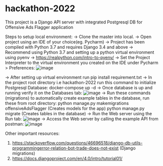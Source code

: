 # hackathon-2022
This project is a Django API server with integrated Postgresql DB for Offensive Ads Flagger application

Steps to setup local environment:
-> Clone the master into local.
-> Open project using an IDE of your choice(eg. Pycharm)
-> Project has been compiled with Python 3.7 and requires Django 3.4 and above
-> Recommend using Python 3.7 and setting up a python virtual environment using pyenv -> https://realpython.com/intro-to-pyenv/
-> Set the Project Interpreter to the virtual environment you created on the IDE under Pycharm > Preferences:
    ![image](https://user-images.githubusercontent.com/43121486/180129423-98663a2e-df92-4927-bc56-30021dccde47.png)

-> After setting up virtual environment run 
            pip install requirement.txt
-> In the project root directory i.e hackathon-2022 run this command to initialize Postgresql Database:
            docker-compose up -d
-> Once database is up and running verify it on the Databases tab:
    ![image](https://user-images.githubusercontent.com/43121486/180129563-1b83598c-bc99-4be9-beb4-d98d72c769fa.png)
-> Run these commands (migrations) to automatically create example tables in the database, run these from root directory:
            python manage.py makemigrations offensiveAdsFlagger (Creates models for the app)
            python manage.py migrate (Creates tables in the database)
-> Run the Web server using the Run tab:
    ![image](https://user-images.githubusercontent.com/43121486/180129951-1040afab-900e-4a85-a45e-f9b4386223b8.png)
-> Access the Web server by calling the example API from postman:
    ![image](https://user-images.githubusercontent.com/43121486/180130060-2ba9dd25-716c-493f-b6af-cf4a5b189ca5.png)

Other important resources:
1. https://stackoverflow.com/questions/46696518/django-db-utils-programmingerror-relation-bot-trade-does-not-exist (Django migrations)
2. https://docs.djangoproject.com/en/4.0/intro/tutorial01/
